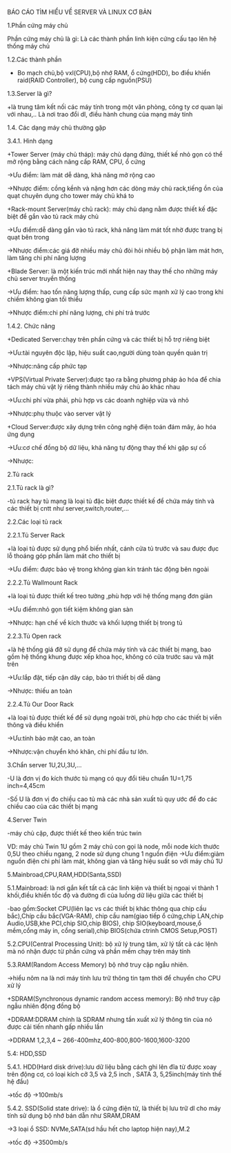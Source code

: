 BÁO CÁO TÌM HIỂU VỀ SERVER VÀ LINUX CƠ BẢN

1.Phần cứng máy chủ

  Phần cứng máy chủ là gì: Là các thành phần linh kiện cứng cấu tạo lên hệ thống máy chủ
  
1.2.Các thành phần

+ Bo mạch chủ,bộ vxl(CPU),bộ nhớ RAM, ổ cứng(HDD), bo điều khiển raid(RAID Controller), bộ cung cấp nguồn(PSU)

1.3.Server là gì?

+là trung tâm kết nối các máy tính trong một văn phòng, công ty cơ quan lại với nhau,.. Là nơi trao đổi dl, điều hành chung của mạng máy tính
  
  
1.4. Các dạng máy chủ thường gặp

3.4.1. Hình dạng

+Tower Server (máy chủ tháp): máy chủ dạng đứng, thiết kế nhỏ gọn có thể mở rộng bằng cách nâng cấp RAM, CPU, ổ cứng

->Ưu điểm: làm mát dễ dàng, khả năng mở rộng cao

->Nhược điểm: cồng kềnh và nặng hơn các dòng máy chủ rack,tiếng ồn của quạt chuyên dụng cho tower máy chủ khá to

+Rack-mount Server(máy chủ rack): máy chủ dạng nằm được thiết kế đặc biệt để gắn vào tủ rack máy chủ

->Ưu điểm:dễ dàng gắn vào tủ rack, khả năng làm mát tốt nhờ được trang bị quạt bên trong

->Nhược điểm:các giá đỡ nhiều máy chủ đòi hỏi nhiều bộ phận làm mát hơn, làm tăng chi phí năng lượng

+Blade Server: là một kiến trúc mới nhất hiện nay thay thế cho những máy chủ server truyền thống


->Ưu điểm: hao tốn năng lượng thấp, cung cấp sức mạnh xử lý cao trong khi chiếm không gian tối thiểu

->Nhược điểm:chi phí năng lượng, chi phí trả trước

1.4.2. Chức năng

+Dedicated Server:chạy trên phần cứng và các thiết bị hỗ trợ riêng biệt

->Ưu:tài nguyên độc lập, hiệu suất cao,người dùng toàn quyền quản trị

->Nhược:nâng cấp phức tạp

+VPS(Virtual Private Server):được tạo ra bằng phương pháp ảo hóa để chia tách máy chủ vật lý riêng thành nhiều máy chủ ảo khác nhau

->Ưu:chi phí vừa phải, phù hợp vs các doanh nghiệp vừa và nhỏ

->Nhược:phụ thuộc vào server vật lý

+Cloud Server:được xây dựng trên công nghệ điện toán đám mây, ảo hóa ứng dụng

->Ưu:cơ chế đồng bộ dữ liệu, khả năng tự động thay thế khi gặp sự cố 

->Nhược:

2.Tủ rack

2.1.Tủ rack là gì?

-tủ rack hay tủ mạng là loại tủ đặc biệt được thiết kế để chứa máy tính và các thiết bị cntt như server,switch,router,...

2.2.Các loại tủ rack

2.2.1.Tủ Server Rack

+là loại tủ được sử dụng phổ biến nhất, cánh cửa tủ trước và sau được đục lỗ thoáng góp phần làm mát cho thiết bị

->Ưu điểm: được bảo vệ trong không gian kín tránh tác động bên ngoài

2.2.2.Tủ Wallmount Rack

+là loại tủ được thiết kế treo tường ,phù hợp với hệ thống mạng đơn giản

->Ưu điểm:nhỏ gọn tiết kiệm không gian sàn

->Nhược: hạn chế về kích thước và khối lượng thiết bị trong tủ

2.2.3.Tủ Open rack

+là hệ thống giá đỡ sử dụng để chứa máy tính và các thiết bị mạng, bao gồm hệ thống khung được xếp khoa học, không có cửa trước sau và mặt trên

->Ưu:lắp đặt, tiếp cận dây cáp, bảo trì thiết bị dễ dàng

->Nhược: thiếu an toàn

2.2.4.Tủ Our Door Rack

+là loại tủ được thiết kế để sử dụng ngoài trời, phù hợp cho các thiết bị viễn thông và điều khiển
      
->Ưu:tính bảo mật cao, an toàn

->Nhược:vận chuyển khó khăn, chi phí đầu tư lớn.

3.Chẩn server 1U,2U,3U,...

-U là đơn vị đo kích thước tủ mạng có quy đổi tiêu chuẩn 1U=1,75 inch=4,45cm

-Số U là đơn vị đo chiều cao tủ mà các nhà sản xuất tủ quy ước để đo các chiều cao của các thiết bị mạng

4.Server Twin
  
-máy chủ cặp, được thiết kế theo kiến trúc twin

VD: máy chủ Twin 1U gồm 2 máy chủ con gọi là node, mỗi node kích thước 0,5U theo chiều ngang, 2 node sử dụng chung 1 nguồn điện
->Ưu điểm:giảm nguồn điện chi phí làm mát, không gian và tăng hiệu suất so với máy chủ 1U

5.Mainbroad,CPU,RAM,HDD(Santa,SSD)

5.1.Mainbroad: là nơi gắn kết tất cả các linh kiện và thiết bị ngoại vi thành 1 khối,điều khiển tốc độ và đường đi của luồng dữ liệu giữa các thiết bị

-bao gồm:Socket CPU(liên lạc vs các thiết bị khác thông qua chip cầu bắc),Chíp cầu bắc(VGA-RAM), chip cầu nam(giao tiếp ổ cứng,chip LAN,chip Audio,USB,khe PCI,chip SIO,chip BIOS), chip SIO(keyboard,mouse,ổ mềm,cổng máy in, cổng serial),chip BIOS(chứa ctrinh CMOS Setup,POST)

5.2.CPU(Central Processing Unit): bộ xử lý trung tâm, xử lý tất cả các lệnh mà nó nhận được từ phần cứng và phần mềm chạy trên máy tính

5.3.RAM(Random Access Memory) bộ nhớ truy cập ngẫu nhiên.

->hiểu nôm na là nơi máy tính lưu trữ thông tin tạm thời để chuyển cho CPU xử lý

+SDRAM(Synchronous dynamic random access memory): Bộ nhớ truy cập ngẫu nhiên động đồng bộ

+DDRAM:DDRAM chính là SDRAM nhưng tần xuất xử lý thông tin của nó được cải tiến nhanh gấp nhiều lần

->DDRAM 1,2,3,4 ~ 266-400mhz,400-800,800-1600,1600-3200

5.4: HDD,SSD

5.4.1. HDD(Hard disk drive):lưu dữ liệu bằng cách ghi lên đĩa từ được xoay trên động cơ, có loại kích cỡ 3,5 và 2,5 inch , SATA 3, 5,25inch(máy tính thế hệ đầu)

->tốc độ ->100mb/s

5.4.2. SSD(Solid state drive): là ổ cứng điện tử, là thiết bị lưu trữ dl cho máy tính sử dụng bộ nhớ bán dẫn như SRAM,DRAM

->3 loại ổ SSD: NVMe,SATA(sd hầu hết cho laptop hiện nay),M.2

->tốc độ ->3500mb/s

